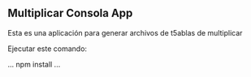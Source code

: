 

## Multiplicar Consola App

Esta es una aplicación para generar archivos de t5ablas de multiplicar

Ejecutar este comando:

...
npm install
...
